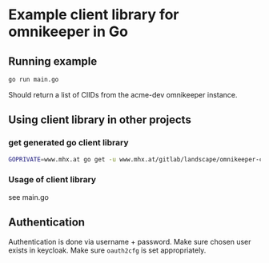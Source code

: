 # Example client library for omnikeeper in Go

## Running example 
```bash
go run main.go
```
Should return a list of CIIDs from the acme-dev omnikeeper instance.

## Using client library in other projects

### get generated go client library
```bash
GOPRIVATE=www.mhx.at go get -u www.mhx.at/gitlab/landscape/omnikeeper-client-go.git
```

### Usage of client library
see main.go

## Authentication
Authentication is done via username + password. Make sure chosen user exists in keycloak. Make sure `oauth2cfg` is set appropriately.
